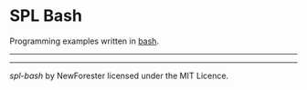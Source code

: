 <!-- spl-bash by NewForester:  programming examples in bash -->

# SPL Bash

Programming examples written in [bash](https://en.wikipedia.org/wiki/Bash_%28Unix_shell%29).

---

---

*spl-bash* by NewForester licensed under the MIT Licence.

<!-- EOF -->
